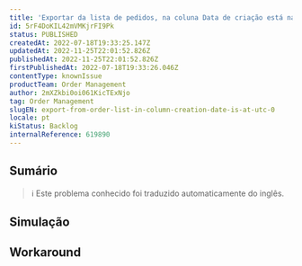 ```yaml
---
title: 'Exportar da lista de pedidos, na coluna Data de criação está na UTC 0.'
id: 5rF4DoKIL42mVMKjrFI9Pk
status: PUBLISHED
createdAt: 2022-07-18T19:33:25.147Z
updatedAt: 2022-11-25T22:01:52.826Z
publishedAt: 2022-11-25T22:01:52.826Z
firstPublishedAt: 2022-07-18T19:33:26.046Z
contentType: knownIssue
productTeam: Order Management
author: 2mXZkbi0oi061KicTExNjo
tag: Order Management
slugEN: export-from-order-list-in-column-creation-date-is-at-utc-0
locale: pt
kiStatus: Backlog
internalReference: 619890
---
```


## Sumário

>ℹ️ Este problema conhecido foi traduzido automaticamente do inglês.



## Simulação



## Workaround



